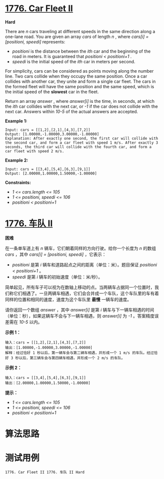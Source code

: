 # [1776. Car Fleet II][enTitle]

**Hard**

There are  *n*  cars traveling at different speeds in the same direction along a one-lane road. You are given an array  *cars*  of length  *n* , where  *cars[i] = [positioni, speedi]*  represents:

-  *positioni*  is the distance between the  *ith*  car and the beginning of the road in meters. It is guaranteed that  *positioni < positioni+1* . 
-  *speedi*  is the initial speed of the  *ith*  car in meters per second.

For simplicity, cars can be considered as points moving along the number line. Two cars collide when they occupy the same position. Once a car collides with another car, they unite and form a single car fleet. The cars in the formed fleet will have the same position and the same speed, which is the initial speed of the **slowest**  car in the fleet.

Return an array  *answer* , where  *answer[i]*  is the time, in seconds, at which the  *ith*  car collides with the next car, or  *-1*  if the car does not collide with the next car. Answers within  *10-5*  of the actual answers are accepted.



**Example 1:** 

```
Input: cars = [[1,2],[2,1],[4,3],[7,2]]
Output: [1.00000,-1.00000,3.00000,-1.00000]
Explanation: After exactly one second, the first car will collide with the second car, and form a car fleet with speed 1 m/s. After exactly 3 seconds, the third car will collide with the fourth car, and form a car fleet with speed 2 m/s.

```

**Example 2:** 

```
Input: cars = [[3,4],[5,4],[6,3],[9,1]]
Output: [2.00000,1.00000,1.50000,-1.00000]

```



**Constraints:** 

-  *1 <= cars.length <= 105*  
-  *1 <= positioni, speedi <= 106*  
-  *positioni < positioni+1* 


# [1776. 车队 II][cnTitle]

**困难**

在一条单车道上有  *n*  辆车，它们朝着同样的方向行驶。给你一个长度为  *n*  的数组  *cars*  ，其中  *cars[i] = [positioni, speedi]*  ，它表示：

-  *positioni*  是第  *i*  辆车和道路起点之间的距离（单位：米）。题目保证  *positioni < positioni+1* <sub> </sub>。 
-  *speedi*  是第  *i*  辆车的初始速度（单位：米/秒）。

简单起见，所有车子可以视为在数轴上移动的点。当两辆车占据同一个位置时，我们称它们相遇了。一旦两辆车相遇，它们会合并成一个车队，这个车队里的车有着同样的位置和相同的速度，速度为这个车队里 **最慢**  一辆车的速度。

请你返回一个数组  *answer*  ，其中  *answer[i]*  是第  *i*  辆车与下一辆车相遇的时间（单位：秒），如果这辆车不会与下一辆车相遇，则  *answer[i]*  为  *-1*  。答案精度误差需在  *10-5*  以内。



**示例 1：** 

```
输入：cars = [[1,2],[2,1],[4,3],[7,2]]
输出：[1.00000,-1.00000,3.00000,-1.00000]
解释：经过恰好 1 秒以后，第一辆车会与第二辆车相遇，并形成一个 1 m/s 的车队。经过恰好 3 秒以后，第三辆车会与第四辆车相遇，并形成一个 2 m/s 的车队。

```

**示例 2：** 

```
输入：cars = [[3,4],[5,4],[6,3],[9,1]]
输出：[2.00000,1.00000,1.50000,-1.00000]

```



**提示：** 

-  *1 <= cars.length <= 105*  
-  *1 <= positioni, speedi <= 106*  
-  *positioni < positioni+1* 




# 算法思路

# 测试用例
```
1776. Car Fleet II 1776. 车队 II Hard
```

[enTitle]: https://leetcode.com/problems/car-fleet-ii/
[cnTitle]: https://leetcode-cn.com/problems/car-fleet-ii/
